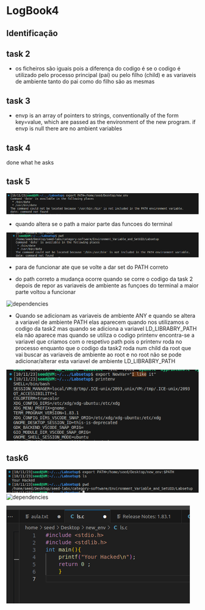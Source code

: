 # LogBook4

## Identificação

## task 2
- os ficheiros são iguais
    pois a diferença do codigo é se o codigo é utilizado pelo processo principal (pai)
    ou pelo filho (child) e as variaveis de ambiente tanto do pai como do filho são as mesmas

## task 3
- envp is an array of pointers to strings, conventionally of the
       form key=value, which are passed as the environment of the new
       program.
       if envp is null there are no ambient variables
## task 4

 done what he asks

## task 5 

![dependencies](/Images/print1.png)
-  quando altera se o path a maior parte das funcoes do terminal

![dependencies](/Images/print2.png)

- para de funcionar ate que se volte a dar set do PATH correto



- do path correto a mudança ocorre quando se corre o codigo da task 2 depois de repor as variaveis de ambiente as funçoes do terminal 
a maior parte voltou a funcionar

![dependencies](/Images/Captura_de_ecrã_2023-10-11_232522.png)

- Quando se adicionam as variaveis de ambiente ANY e quando se altera a variavel de ambiente PATH elas aparecem quando nos utilizamos o codigo da task2 mas quando se adiciona a variavel LD_LIBRABRY_PATH ela não aparece mas quando se utiliza o codigo printenv encontra-se a variavel que criamos com o respetivo path pois o printenv roda no processo enquanto que o codigo da task2 roda num child da root que vai buscar as variaveis de ambiente ao root e no root não se pode adicionar/alterar esta variavel de ambiente LD_LIBRABRY_PATH


![dependencies](/Images/print3.png)



## task6
![dependencies](/Images/print5.png)
![dependencies](/Images/Captura_de_ecrã_2023-10-11_232303.png)


![dependencies](/Images/print4.png)

